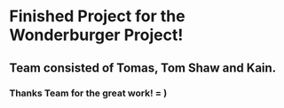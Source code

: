 # Finished Project for the Wonderburger Project!

## Team consisted of Tomas, Tom Shaw and Kain.

### Thanks Team for the great work! = )
